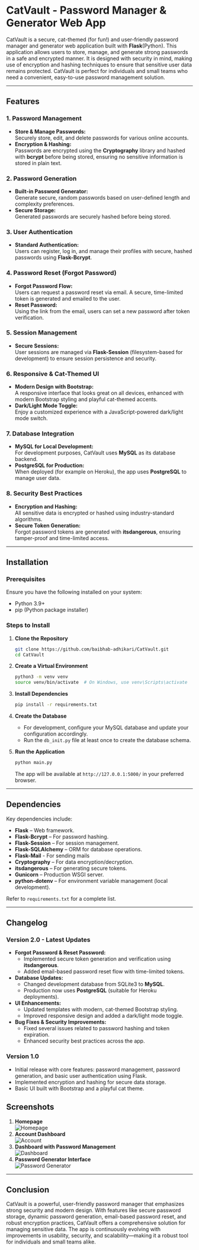 

# CatVault - Password Manager & Generator Web App

CatVault is a secure, cat-themed (for fun!) and user-friendly password manager and generator web application built with **Flask**(Python). This application allows users to store, manage, and generate strong passwords in a safe and encrypted manner. It is designed with security in mind, making use of encryption and hashing techniques to ensure that sensitive user data remains protected. CatVault is perfect for individuals and small teams who need a convenient, easy-to-use password management solution.

---

## Features

### 1. **Password Management**
- **Store & Manage Passwords:**  
  Securely store, edit, and delete passwords for various online accounts.
- **Encryption & Hashing:**  
  Passwords are encrypted using the **Cryptography** library and hashed with **bcrypt** before being stored, ensuring no sensitive information is stored in plain text.

### 2. **Password Generation**
- **Built-in Password Generator:**  
  Generate secure, random passwords based on user-defined length and complexity preferences.
- **Secure Storage:**  
  Generated passwords are securely hashed before being stored.

### 3. **User Authentication**
- **Standard Authentication:**  
  Users can register, log in, and manage their profiles with secure, hashed passwords using **Flask-Bcrypt**.
  
### 4. **Password Reset (Forgot Password)**
- **Forgot Password Flow:**  
  Users can request a password reset via email. A secure, time-limited token is generated and emailed to the user.
- **Reset Password:**  
  Using the link from the email, users can set a new password after token verification.

### 5. **Session Management**
- **Secure Sessions:**  
  User sessions are managed via **Flask-Session** (filesystem-based for development) to ensure session persistence and security.

### 6. **Responsive & Cat-Themed UI**
- **Modern Design with Bootstrap:**  
  A responsive interface that looks great on all devices, enhanced with modern Bootstrap styling and playful cat-themed accents.
- **Dark/Light Mode Toggle:**  
  Enjoy a customized experience with a JavaScript-powered dark/light mode switch.

### 7. **Database Integration**
- **MySQL for Local Development:**  
  For development purposes, CatVault uses **MySQL** as its database backend.
- **PostgreSQL for Production:**  
  When deployed (for example on Heroku), the app uses **PostgreSQL** to manage user data.

### 8. **Security Best Practices**
- **Encryption and Hashing:**  
  All sensitive data is encrypted or hashed using industry-standard algorithms.
- **Secure Token Generation:**  
  Forgot password tokens are generated with **itsdangerous**, ensuring tamper-proof and time-limited access.

---

## Installation

### Prerequisites
Ensure you have the following installed on your system:
- Python 3.9+
- pip (Python package installer)

### Steps to Install

1. **Clone the Repository**
   ```bash
   git clone https://github.com/baibhab-adhikari/CatVault.git
   cd CatVault
   ```

2. **Create a Virtual Environment**
   ```bash
   python3 -m venv venv
   source venv/bin/activate  # On Windows, use venv\Scripts\activate
   ```

3. **Install Dependencies**
   ```bash
   pip install -r requirements.txt
   ```

4. **Create the Database**
   - For development, configure your MySQL database and update your configuration accordingly.
   - Run the `db_init.py` file at least once to create the database schema.

5. **Run the Application**
   ```bash
   python main.py
   ```
   The app will be available at `http://127.0.0.1:5000/` in your preferred browser.

---

## Dependencies

Key dependencies include:
- **Flask** – Web framework.
- **Flask-Bcrypt** – For password hashing.
- **Flask-Session** – For session management.
- **Flask-SQLAlchemy** – ORM for database operations.
- **Flask-Mail** - For sending mails
- **Cryptography** – For data encryption/decryption.
- **itsdangerous** – For generating secure tokens.
- **Gunicorn** – Production WSGI server.
- **python-dotenv** – For environment variable management (local development).

Refer to `requirements.txt` for a complete list.

---

## Changelog

### **Version 2.0 - Latest Updates**
- **Forgot Password & Reset Password:**
  - Implemented secure token generation and verification using **itsdangerous**.
  - Added email-based password reset flow with time-limited tokens.
- **Database Updates:**
  - Changed development database from SQLite3 to **MySQL**.
  - Production now uses **PostgreSQL** (suitable for Heroku deployments).
- **UI Enhancements:**
  - Updated templates with modern, cat-themed Bootstrap styling.
  - Improved responsive design and added a dark/light mode toggle.
- **Bug Fixes & Security Improvements:**
  - Fixed several issues related to password hashing and token expiration.
  - Enhanced security best practices across the app.

### **Version 1.0**
- Initial release with core features: password management, password generation, and basic user authentication using Flask.
- Implemented encryption and hashing for secure data storage.
- Basic UI built with Bootstrap and a playful cat theme.



## Screenshots


1. **Homepage**  
   ![Homepage](/screenshots/home.png)
2. **Account Dashboard**  
   ![Account](/screenshots/account.png)
3. **Dashboard with Password Management**  
   ![Dashboard](/screenshots/manager.png)
4. **Password Generator Interface**  
   ![Password Generator](/screenshots/generator.png)


---

## Conclusion

CatVault is a powerful, user-friendly password manager that emphasizes strong security and modern design. With features like secure password storage, dynamic password generation, email-based password reset, and robust encryption practices, CatVault offers a comprehensive solution for managing sensitive data. The app is continuously evolving with improvements in usability, security, and scalability—making it a robust tool for individuals and small teams alike.
